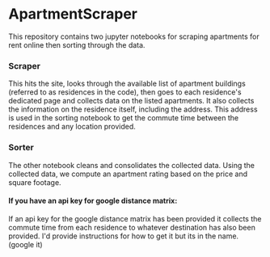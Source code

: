 # ApartmentScraper

This repository contains two jupyter notebooks for scraping apartments for rent online then sorting through the data.

### Scraper

This hits the site, looks through the available list of apartment buildings (referred to as residences in the code), then goes to each residence's dedicated page and collects data on the listed apartments.
It also collects the information on the residence itself, including the address. 
This address is used in the sorting notebook to get the commute time between the residences and any location provided. 

### Sorter

The other notebook cleans and consolidates the collected data. Using the collected data, we compute an apartment rating based on the price and square footage.

#### If you have an api key for google distance matrix:
If an api key for the google distance matrix has been provided it collects the commute time from each residence to whatever destination has also been provided.
I'd provide instructions for how to get it but its in the name. (google it)
